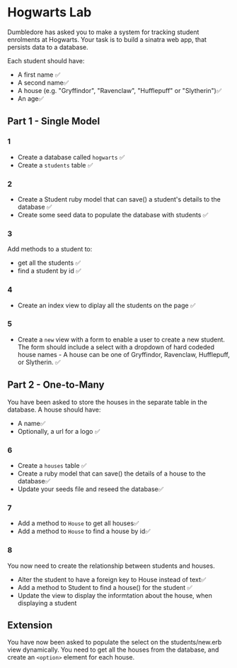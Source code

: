 # Hogwarts Lab

Dumbledore has asked you to make a system for tracking student enrolments at Hogwarts. Your task is to build a sinatra web app, that persists data to a database.

Each student should have:

- A first name :white_check_mark:
- A second name:white_check_mark:
- A house (e.g. "Gryffindor", "Ravenclaw", "Hufflepuff" or "Slytherin"):white_check_mark:
- An age:white_check_mark:

## Part 1 - Single Model

### 1

- Create a database called `hogwarts` :white_check_mark:
- Create a `students` table :white_check_mark:

### 2

- Create a Student ruby model that can save() a student's details to the database :white_check_mark:
- Create some seed data to populate the database with students :white_check_mark:

### 3

Add methods to a student to:

- get all the students :white_check_mark:
- find a student by id :white_check_mark:

### 4

- Create an index view to diplay all the students on the page :white_check_mark:

### 5

- Create a `new` view with a form to enable a user to create a new student. The form should include a select with a dropdown of hard codeded house names - A house can be one of Gryffindor, Ravenclaw, Hufflepuff, or Slytherin. :white_check_mark:

## Part 2 - One-to-Many

You have been asked to store the houses in the separate table in the database. A house should have:

- A name:white_check_mark:
- Optionally, a url for a logo :white_check_mark:

### 6

- Create a `houses` table :white_check_mark:
- Create a ruby model that can save() the details of a house to the database:white_check_mark:
- Update your seeds file and reseed the database:white_check_mark:

### 7

- Add a method to `House` to get all houses:white_check_mark:
- Add a method to `House` to find a house by id:white_check_mark:

### 8

You now need to create the relationship between students and houses.

- Alter the student to have a foreign key to House instead of text:white_check_mark:
- Add a method to Student to find a house() for the student :white_check_mark:
- Update the view to display the informtation about the house, when displaying a student

## Extension

You have now been asked to populate the select on the students/new.erb view dynamically. You need to get all the houses from the database, and create an `<option>` element for each house.
